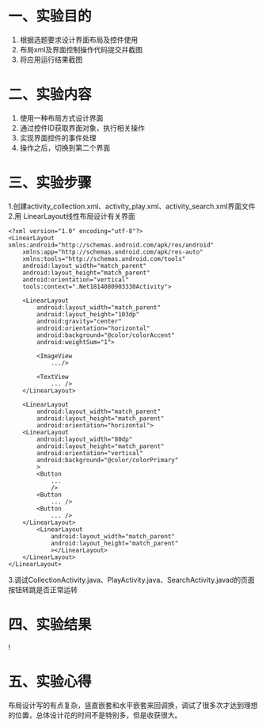 # 一、实验目的

1. 根据选题要求设计界面布局及控件使用  
2. 布局xml及界面控制操作代码提交并截图  
3. 将应用运行结果截图  

# 二、实验内容

1. 使用一种布局方式设计界面  
2. 通过控件ID获取界面对象，执行相关操作  
3. 实现界面控件的事件处理  
4. 操作之后，切换到第二个界面  

# 三、实验步骤

1.创建activity_collection.xml、activity_play.xml、activity_search.xml界面文件
2.用 LinearLayout线性布局设计有关界面
```
<?xml version="1.0" encoding="utf-8"?>
<LinearLayout xmlns:android="http://schemas.android.com/apk/res/android"
    xmlns:app="http://schemas.android.com/apk/res-auto"
    xmlns:tools="http://schemas.android.com/tools"
    android:layout_width="match_parent"
    android:layout_height="match_parent"
    android:orientation="vertical"
    tools:context=".Net1814080903330Activity">

    <LinearLayout
        android:layout_width="match_parent"
        android:layout_height="103dp"
        android:gravity="center"
        android:orientation="horizontal"
        android:background="@color/colorAccent"
        android:weightSum="1">

        <ImageView
            .../>

        <TextView
            ... />
    </LinearLayout>

    <LinearLayout
        android:layout_width="match_parent"
        android:layout_height="match_parent"
        android:orientation="horizontal">
    <LinearLayout
        android:layout_width="80dp"
        android:layout_height="match_parent"
        android:orientation="vertical"
        android:background="@color/colorPrimary"
        >
        <Button
            ...
            />
        <Button
            ... />
        <Button
            ... />
    </LinearLayout>
        <LinearLayout
            android:layout_width="match_parent"
            android:layout_height="match_parent"
            ></LinearLayout>
    </LinearLayout>
</LinearLayout>

```
3.调试CollectionActivity.java、PlayActivity.java、SearchActivity.javad的页面按钮转跳是否正常运转

# 四、实验结果

!

# 五、实验心得

布局设计写的有点复杂，竖直嵌套和水平嵌套来回调换，调试了很多次才达到理想的位置，总体设计花的时间不是特别多，但是收获很大。
